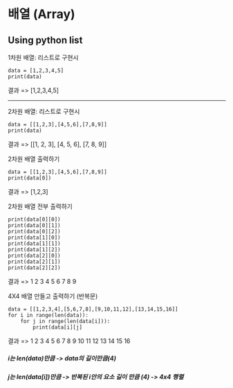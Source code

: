 # 배열 (Array)
## Using python list


1차원 배열: 리스트로 구현시
```
data = [1,2,3,4,5]
print(data)
```
결과 => [1,2,3,4,5]

---------------------

2차원 배열: 리스트로 구현시
```
data = [[1,2,3],[4,5,6],[7,8,9]]
print(data)
```
결과 => [[1, 2, 3], [4, 5, 6], [7, 8, 9]]


2차원 배열 출력하기
```
data = [[1,2,3],[4,5,6],[7,8,9]]
print(data[0])
```

결과 => [1,2,3]

2차원 배열 전부 출력하기
```
print(data[0][0])
print(data[0][1])
print(data[0][2])
print(data[1][0])
print(data[1][1])
print(data[1][2])
print(data[2][0])
print(data[2][1])
print(data[2][2])
```
결과 => 1 2 3 4 5 6 7 8 9


4X4 배열 만들고 출력하기 (반복문)
```
data = [[1,2,3,4],[5,6,7,8],[9,10,11,12],[13,14,15,16]]
for i in range(len(data)):
    for j in range(len(data[i])):
        print(data[i][j]
```
결과 => 1 2 3 4 5 6 7 8 9 10 11 12 13 14 15 16
              
##### i는 len(data)만큼 -> data의 길이만큼(4)
##### j는 len(data[i])만큼 -> 반복된 i안의 요소 길이 만큼 (4) -> 4x4 행렬
